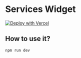 # Services Widget

[![Deploy with Vercel](https://vercel.com/button)](https://vercel.com/import/project?template=https://github.com/nathanredblur/widget)

## How to use it?

```
npm run dev
```
